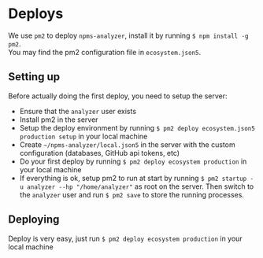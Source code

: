 # Deploys

We use `pm2` to deploy `npms-analyzer`, install it by running `$ npm install -g pm2`.  
You may find the pm2 configuration file in `ecosystem.json5`.


## Setting up

Before actually doing the first deploy, you need to setup the server:

- Ensure that the `analyzer` user exists
- Install pm2 in the server
- Setup the deploy environment by running `$ pm2 deploy ecosystem.json5 production setup` in your local machine
- Create `~/npms-analyzer/local.json5` in the server with the custom configuration (databases, GitHub api tokens, etc)
- Do your first deploy by running `$ pm2 deploy ecosystem production` in your local machine
- If everything is ok, setup pm2 to run at start by running `$ pm2 startup -u analyzer --hp "/home/analyzer"` as root on the server. Then switch to the `analyzer` user and run `$ pm2 save` to store the running processes.


## Deploying

Deploy is very easy, just run `$ pm2 deploy ecosystem production` in your local machine
